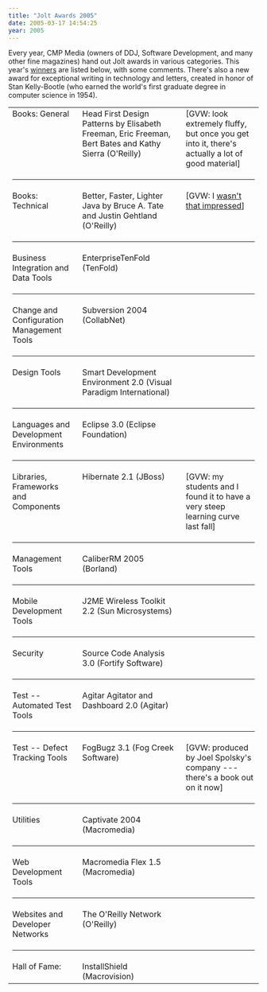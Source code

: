 ```yaml
---
title: "Jolt Awards 2005"
date: 2005-03-17 14:54:25
year: 2005
---
```

<p> Every year, CMP Media (owners of DDJ, Software Development, and
many other fine magazines) hand out Jolt awards in various categories.
This year's <a href="http://www.prnewswire.com/cgi-bin/stories.pl?ACCT=109&amp;STORY=/www/story/03-17-2005/0003204586&amp;EDATE=">winners</a>
are listed below, with some comments.  There's also a new award for
exceptional writing in technology and letters, created in honor of
Stan Kelly-Bootle (who earned the world's first graduate degree in
computer science in 1954).</p>

<table>
 <tr>
  <td valign="top">Books: General</td>
  <td valign="top">Head First Design Patterns by Elisabeth Freeman, Eric Freeman, Bert Bates and Kathy Sierra (O'Reilly)</td>
  <td valign="top">[GVW: look extremely fluffy, but once you get into it, there's actually a lot of good material]</td>
 </tr>
 <tr>
  <td colspan="3"><hr /></td>
 </tr>
 <tr>
  <td valign="top">Books: Technical</td>
  <td valign="top">Better, Faster, Lighter Java by Bruce A. Tate and Justin Gehtland (O'Reilly)</td>
  <td valign="top">[GVW: I <a href="http://www.ercb.com/ddj/2004/ddj.0412.html">wasn't that impressed</a>]</td>
 </tr>
 <tr>
  <td colspan="3"><hr /></td>
 </tr>
 <tr>
  <td valign="top">Business Integration and Data Tools</td>
  <td valign="top">EnterpriseTenFold (TenFold)</td>
  <td valign="top"></td>
 </tr>
 <tr>
  <td colspan="3"><hr /></td>
 </tr>
 <tr>
  <td valign="top">Change and Configuration Management Tools</td>
  <td valign="top">Subversion 2004 (CollabNet)</td>
  <td valign="top"></td>
 </tr>
 <tr>
  <td colspan="3"><hr /></td>
 </tr>
 <tr>
  <td valign="top">Design Tools</td>
  <td valign="top">Smart Development Environment 2.0 (Visual Paradigm International)</td>
  <td valign="top"></td>
 </tr>
 <tr>
  <td colspan="3"><hr /></td>
 </tr>
 <tr>
  <td valign="top">Languages and Development Environments</td>
  <td valign="top">Eclipse 3.0 (Eclipse Foundation)</td>
  <td valign="top"></td>
 </tr>
 <tr>
  <td colspan="3"><hr /></td>
 </tr>
 <tr>
  <td valign="top">Libraries, Frameworks and Components</td>
  <td valign="top">Hibernate 2.1 (JBoss)</td>
  <td valign="top">[GVW: my students and I found it to have a very steep learning curve last fall]</td>
 </tr>
 <tr>
  <td colspan="3"><hr /></td>
 </tr>
 <tr>
  <td valign="top">Management Tools</td>
  <td valign="top">CaliberRM 2005 (Borland)</td>
  <td valign="top"></td>
 </tr>
 <tr>
  <td colspan="3"><hr /></td>
 </tr>
 <tr>
  <td valign="top">Mobile Development Tools</td>
  <td valign="top">J2ME Wireless Toolkit 2.2 (Sun Microsystems)</td>
  <td valign="top"></td>
 </tr>
 <tr>
  <td colspan="3"><hr /></td>
 </tr>
 <tr>
  <td valign="top">Security</td>
  <td valign="top">Source Code Analysis 3.0 (Fortify Software)</td>
  <td valign="top"></td>
 </tr>
 <tr>
  <td colspan="3"><hr /></td>
 </tr>
 <tr>
  <td valign="top">Test -- Automated Test Tools</td>
  <td valign="top">Agitar Agitator and Dashboard 2.0 (Agitar)</td>
  <td valign="top"></td>
 </tr>
 <tr>
  <td colspan="3"><hr /></td>
 </tr>
 <tr>
  <td valign="top">Test -- Defect Tracking Tools</td>
  <td valign="top">FogBugz 3.1 (Fog Creek Software)</td>
  <td valign="top">[GVW: produced by Joel Spolsky's company --- there's a book out on it now]</td>
 </tr>
 <tr>
  <td colspan="3"><hr /></td>
 </tr>
 <tr>
  <td valign="top">Utilities</td>
  <td valign="top">Captivate 2004 (Macromedia)</td>
  <td valign="top"></td>
 </tr>
 <tr>
  <td colspan="3"><hr /></td>
 </tr>
 <tr>
  <td valign="top">Web Development Tools</td>
  <td valign="top">Macromedia Flex 1.5 (Macromedia)</td>
  <td valign="top"></td>
 </tr>
 <tr>
  <td colspan="3"><hr /></td>
 </tr>
 <tr>
  <td valign="top">Websites and Developer Networks</td>
  <td valign="top">The O'Reilly Network (O'Reilly)</td>
  <td valign="top"></td>
 </tr>
 <tr>
  <td colspan="3"><hr /></td>
 </tr>
 <tr>
  <td valign="top">Hall of Fame:</td>
  <td valign="top">InstallShield (Macrovision)</td>
  <td valign="top"></td>
 </tr>

</table>
